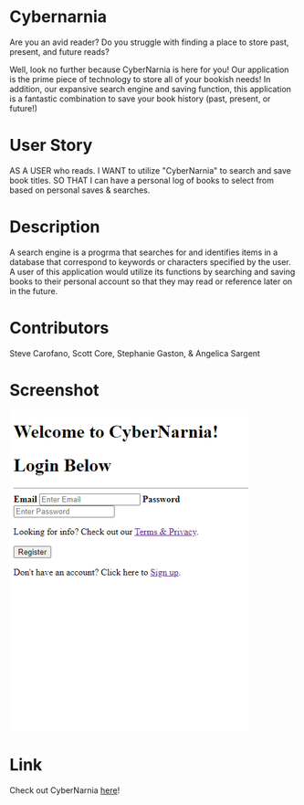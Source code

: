 # Cybernarnia

Are you an avid reader? Do you struggle with finding a place to store past, present, and future reads?

Well, look no further because CyberNarnia is here for you! Our application is the prime piece of technology to store all of your bookish needs! In addition, our expansive search engine and saving function, this application is a fantastic combination to save your book history (past, present, or future!)

# User Story

AS A USER who reads.
I WANT to utilize "CyberNarnia" to search and save book titles.
SO THAT I can have a personal log of books to select from based on personal saves & searches.

# Description

A search engine is a progrma that searches for and identifies items in a database that correspond to keywords or characters specified by the user. A user of this application would utilize its functions by searching and saving books to their personal account so that they may read or reference later on in the future.

# Contributors

Steve Carofano, Scott Core, Stephanie Gaston, & Angelica Sargent

# Screenshot

![Screenshot](./assets/images/currentstate.png)

# Link
Check out CyberNarnia [here](https://quiet-hollows-63392.herokuapp.com/)!
